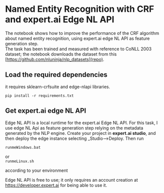 # Named Entity Recognition with CRF and expert.ai Edge NL API
The notebook shows how to improve the performance of the CRF algorithm about named entity recognition, using expert.ai edge NL API as feature generation step.  
The task has been trained and measured with reference to CoNLL 2003 dataset; the notebook downloads the dataset from this [https://github.com/nluninja/nlp_datasets](repo).

## Load the required dependencies
it requires sklearn-crfsuite and edge-nlapi libraries.  

`pip install -r requirements.txt`


## Get expert.ai edge NL API
Edge NL API is a local runtime for the expert.ai Edge NL API. For this task, I use edge NL Api as feature generation step relying on the metadata generated by the NLP engine.
Create your project in **expert.ai studio**, and then deploy the edge instance selecting _Studio-->Deploy.
Then run  

`runmeWindows.bat`  

or  
`runmeLinux.sh`  

according to your environment

Edge NL API is free to use; it only requires an account creation at https://developer.expert.ai for being able to use it.



